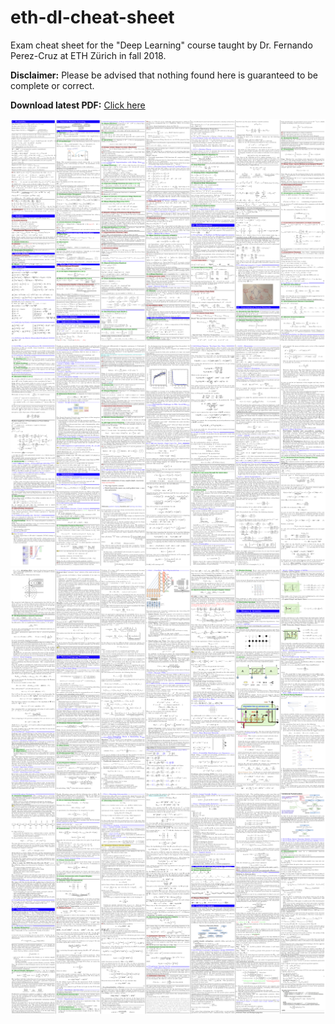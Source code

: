 # eth-dl-cheat-sheet

Exam cheat sheet for the "Deep Learning" course taught by Dr. Fernando Perez-Cruz at ETH Zürich in fall 2018.

**Disclaimer:** Please be advised that nothing found here is guaranteed to be complete or correct.

**Download latest PDF:** [Click here](/document.pdf)

[![](/preview/01.png)](/document.pdf)
[![](/preview/02.png)](/document.pdf)
[![](/preview/03.png)](/document.pdf)
[![](/preview/04.png)](/document.pdf)